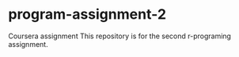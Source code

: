 # program-assignment-2
Coursera assignment
This repository is for the second r-programing assignment.
